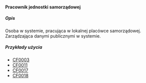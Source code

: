 #### Pracownik jednostki samorządowej

##### Opis

Osoba w systemie, pracująca w lokalnej placówce samorządowej. Zarządzająca danymi publicznymi w systemie.

##### Przykłady użycia
- [CF0003](../../3.3.cechy.funkcjonalne/cechy.funkcjonalne/CF0003.md)
- [CF0011](../../3.3.cechy.funkcjonalne/cechy.funkcjonalne/CF0011.md)
- [CF0017](../../3.3.cechy.funkcjonalne/cechy.funkcjonalne/CF0017.md)
- [CF0018](../../3.3.cechy.funkcjonalne/cechy.funkcjonalne/CF0018.md)

